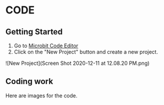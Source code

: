 # CODE
## Getting Started
1. Go to [Microbit Code Editor](https://makecode.microbit.org/)
2. Click on the "New Project" button and create a new project.

![New Project](Screen Shot 2020-12-11 at 12.08.20 PM.png)
## Coding work
Here are images for the code.
